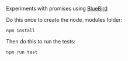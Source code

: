 Experiments with promises using [BlueBird](http://bluebirdjs.com/)

Do this once to create the node_modules folder:

    npm install

Then do this to run the tests:

    npm run test
